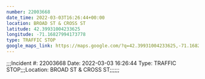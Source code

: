 ```yaml
---
number: 22003668
date_time: 2022-03-03T16:26:44+00:00
location: BROAD ST & CROSS ST
latitude: 42.39931004233625
longitude: -71.16827994173778
type: TRAFFIC STOP
google_maps_link: https://maps.google.com/?q=42.39931004233625,-71.16827994173778
---
```


;;;Incident #: 22003668  Date: 2022-03-03 16:26:44   Type: TRAFFIC STOP;;;Location: BROAD ST & CROSS ST;;;;;;
